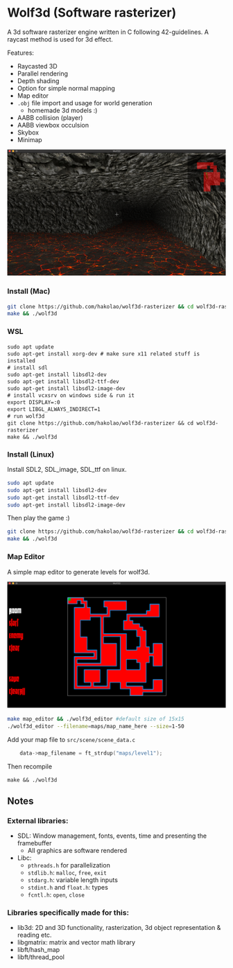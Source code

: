 # Wolf3d (Software rasterizer)

A 3d software rasterizer engine written in C following 42-guidelines.
A raycast method is used for 3d effect.

Features:

- Raycasted 3D
- Parallel rendering
- Depth shading
- Option for simple normal mapping
- Map editor
- `.obj` file import and usage for world generation
  - homemade 3d models :)
- AABB collision (player)
- AABB viewbox occulsion
- Skybox
- Minimap

![Gameplay](assets/img/screenshot1.png)

### Install (Mac)

```sh
git clone https://github.com/hakolao/wolf3d-rasterizer && cd wolf3d-rasterizer
make && ./wolf3d
```

### WSL

```
sudo apt update
sudo apt-get install xorg-dev # make sure x11 related stuff is installed
# install sdl
sudo apt-get install libsdl2-dev
sudo apt-get install libsdl2-ttf-dev
sudo apt-get install libsdl2-image-dev
# install vcxsrv on windows side & run it
export DISPLAY=:0
export LIBGL_ALWAYS_INDIRECT=1
# run wolf3d
git clone https://github.com/hakolao/wolf3d-rasterizer && cd wolf3d-rasterizer
make && ./wolf3d
```

### Install (Linux)

Install SDL2, SDL_image, SDL_ttf on linux.

```sh
sudo apt update
sudo apt-get install libsdl2-dev
sudo apt-get install libsdl2-ttf-dev
sudo apt-get install libsdl2-image-dev
```

Then play the game :)

```sh
git clone https://github.com/hakolao/wolf3d-rasterizer && cd wolf3d-rasterizer
make && ./wolf3d
```

### Map Editor

A simple map editor to generate levels for wolf3d.

![Mapeditor](assets/img/screenshot2.png)

```sh
make map_editor && ./wolf3d_editor #default size of 15x15
./wolf3d_editor --filename=maps/map_name_here --size=1-50
```

Add your map file to `src/scene/scene_data.c`

```c
	data->map_filename = ft_strdup("maps/level1");
```

Then recompile

```
make && ./wolf3d
```

## Notes

### External libraries:

- SDL: Window management, fonts, events, time and presenting the framebuffer
  - All graphics are software rendered
- Libc:
  - `pthreads.h` for parallelization
  - `stdlib.h`: `malloc`, `free`, `exit`
  - `stdarg.h`: variable length inputs
  - `stdint.h` and `float.h`: types
  - `fcntl.h`: `open`, `close`

### Libraries specifically made for this:

- lib3d: 2D and 3D functionality, rasterization, 3d object representation & reading etc.
- libgmatrix: matrix and vector math library
- libft/hash_map
- libft/thread_pool
